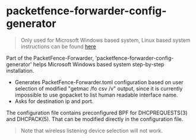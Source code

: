 packetfence-forwarder-config-generator
===============================

> Only used for Microsoft Windows based system, Linux based system instructions can be found [here](https://github.com/inverse-inc/packetfence-dhcp-forwarder/tree/master/dhcp-forwarder#linux-based-system)

Part of the PacketFence-Forwarder, 'packetfence-forwarder-config-generator' helps Microsoft Windows based system step-by-step installation.

* Generates PacketFence-Forwarder.toml configuration based on user selection of modified "getmac /fo csv /v" output, since it is currently impossible to use gopacket to list human readable interface name.
* Asks for destination ip and port.

The configuration file contains preconfigured BPF for DHCPREQUESTS(3) and DHCPACK(5). That can be modified directly in the configuration file.

> Note that wireless listening device selection will not work.

